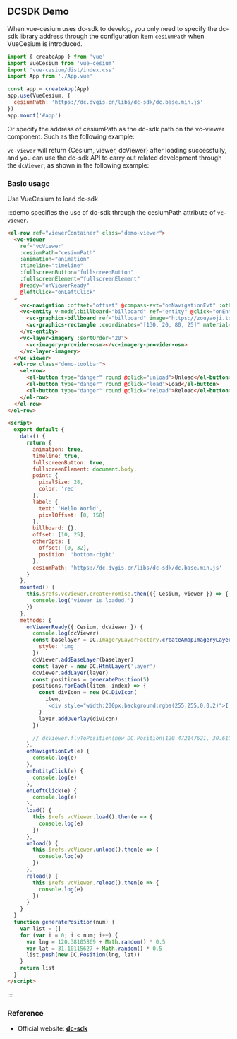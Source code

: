 ## DCSDK Demo

When vue-cesium uses dc-sdk to develop, you only need to specify the dc-sdk library address through the configuration item `cesiumPath` when VueCesium is introduced.

```javascript
import { createApp } from 'vue'
import VueCesium from 'vue-cesium'
import 'vue-cesium/dist/index.css'
import App from './App.vue'

const app = createApp(App)
app.use(VueCesium, {
  cesiumPath: 'https://dc.dvgis.cn/libs/dc-sdk/dc.base.min.js'
})
app.mount('#app')
```

Or specify the address of cesiumPath as the dc-sdk path on the vc-viewer component. Such as the following example:

`vc-viewer` will return {Cesium, viewer, dcViewer} after loading successfully, and you can use the dc-sdk API to carry out related development through the `dcViewer`, as shown in the following example:

### Basic usage

Use VueCesium to load dc-sdk

:::demo specifies the use of dc-sdk through the cesiumPath attribute of `vc-viewer`.

```html
<el-row ref="viewerContainer" class="demo-viewer">
  <vc-viewer
    ref="vcViewer"
    :cesiumPath="cesiumPath"
    :animation="animation"
    :timeline="timeline"
    :fullscreenButton="fullscreenButton"
    :fullscreenElement="fullscreenElement"
    @ready="onViewerReady"
    @leftClick="onLeftClick"
  >
    <vc-navigation :offset="offset" @compass-evt="onNavigationEvt" :otherOpts="otherOpts" @zoom-evt="onNavigationEvt"></vc-navigation>
    <vc-entity v-model:billboard="billboard" ref="entity" @click="onEntityClick" :position="{lng: 108, lat: 32}" :point="point" :label="label">
      <vc-graphics-billboard ref="billboard" image="https://zouyaoji.top/vue-cesium/favicon.png"></vc-graphics-billboard>
      <vc-graphics-rectangle :coordinates="[130, 20, 80, 25]" material="green"></vc-graphics-rectangle>
    </vc-entity>
    <vc-layer-imagery :sortOrder="20">
      <vc-imagery-provider-osm></vc-imagery-provider-osm>
    </vc-layer-imagery>
  </vc-viewer>
  <el-row class="demo-toolbar">
    <el-row>
      <el-button type="danger" round @click="unload">Unload</el-button>
      <el-button type="danger" round @click="load">Load</el-button>
      <el-button type="danger" round @click="reload">Reload</el-button>
    </el-row>
  </el-row>
</el-row>

<script>
  export default {
    data() {
      return {
        animation: true,
        timeline: true,
        fullscreenButton: true,
        fullscreenElement: document.body,
        point: {
          pixelSize: 28,
          color: 'red'
        },
        label: {
          text: 'Hello World',
          pixelOffset: [0, 150]
        },
        billboard: {},
        offset: [10, 25],
        otherOpts: {
          offset: [0, 32],
          position: 'bottom-right'
        },
        cesiumPath: 'https://dc.dvgis.cn/libs/dc-sdk/dc.base.min.js'
      }
    },
    mounted() {
      this.$refs.vcViewer.createPromise.then(({ Cesium, viewer }) => {
        console.log('viewer is loaded.')
      })
    },
    methods: {
      onViewerReady({ Cesium, dcViewer }) {
        console.log(dcViewer)
        const baselayer = DC.ImageryLayerFactory.createAmapImageryLayer({
          style: 'img'
        })
        dcViewer.addBaseLayer(baselayer)
        const layer = new DC.HtmlLayer('layer')
        dcViewer.addLayer(layer)
        const positions = generatePosition(5)
        positions.forEach((item, index) => {
          const divIcon = new DC.DivIcon(
            item,
            `<div style="width:200px;background:rgba(255,255,0,0.2)">I am a div, you can add css style and content to me</div>`
          )
          layer.addOverlay(divIcon)
        })

        // dcViewer.flyToPosition(new DC.Position(120.472147621, 30.61004946, 65380.21, 14.0, -40.94))
      },
      onNavigationEvt(e) {
        console.log(e)
      },
      onEntityClick(e) {
        console.log(e)
      },
      onLeftClick(e) {
        console.log(e)
      },
      load() {
        this.$refs.vcViewer.load().then(e => {
          console.log(e)
        })
      },
      unload() {
        this.$refs.vcViewer.unload().then(e => {
          console.log(e)
        })
      },
      reload() {
        this.$refs.vcViewer.reload().then(e => {
          console.log(e)
        })
      }
    }
  }
  function generatePosition(num) {
    var list = []
    for (var i = 0; i < num; i++) {
      var lng = 120.38105869 + Math.random() * 0.5
      var lat = 31.10115627 + Math.random() * 0.5
      list.push(new DC.Position(lng, lat))
    }
    return list
  }
</script>
```

:::

### Reference

- Official website: **[dc-sdk](http://dc.dvgis.cn/#/index)**
